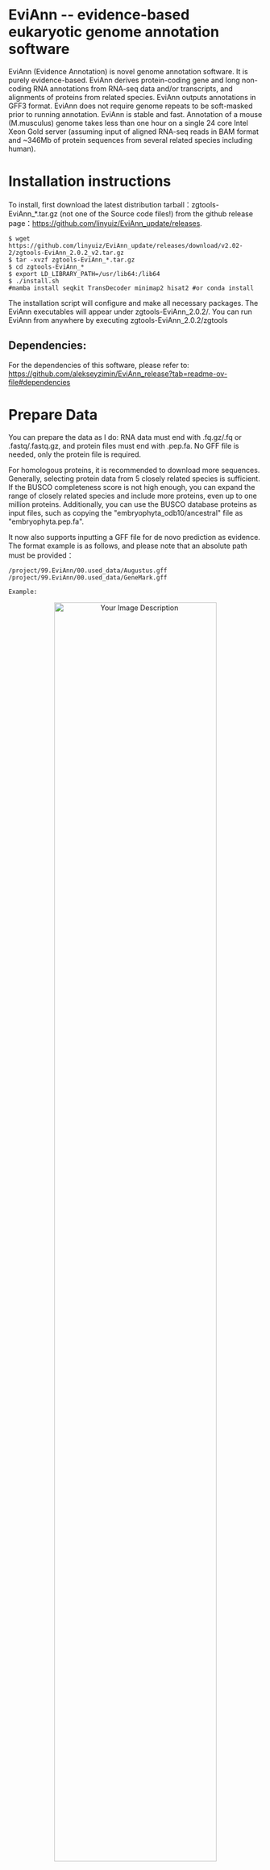 # EviAnn -- evidence-based eukaryotic genome annotation software

EviAnn (Evidence Annotation) is novel genome annotation software. It is purely evidence-based. EviAnn derives protein-coding gene and long non-coding RNA annotations from RNA-seq data and/or transcripts, and alignments of proteins from related species. EviAnn outputs annotations in GFF3 format. EviAnn does not require genome repeats to be soft-masked prior to running annotation. EviAnn is stable and fast. Annotation of a mouse (M.musculus)  genome takes less than one hour on a single 24 core Intel Xeon Gold server (assuming input of aligned RNA-seq reads in BAM format and ~346Mb of protein sequences from several related species including human). 

# Installation instructions

To install, first download the latest distribution tarball：zgtools-EviAnn_*.tar.gz (not one of the Source code files!) from the github release page：https://github.com/linyuiz/EviAnn_update/releases. 
```
$ wget https://github.com/linyuiz/EviAnn_update/releases/download/v2.02-2/zgtools-EviAnn_2.0.2_v2.tar.gz
$ tar -xvzf zgtools-EviAnn_*.tar.gz
$ cd zgtools-EviAnn_*
$ export LD_LIBRARY_PATH=/usr/lib64:/lib64
$ ./install.sh
#mamba install seqkit TransDecoder minimap2 hisat2 #or conda install
```
The installation script will configure and make all necessary packages.  The EviAnn executables will appear under zgtools-EviAnn_2.0.2/.  You can run EviAnn from anywhere by executing zgtools-EviAnn_2.0.2/zgtools

## Dependencies:

For the dependencies of this software, please refer to: https://github.com/alekseyzimin/EviAnn_release?tab=readme-ov-file#dependencies

# Prepare Data

You can prepare the data as I do: RNA data must end with .fq.gz/.fq or .fastq/.fastq.gz, and protein files must end with .pep.fa. No GFF file is needed, only the protein file is required.

For homologous proteins, it is recommended to download more sequences. Generally, selecting protein data from 5 closely related species is sufficient. If the BUSCO completeness score is not high enough, you can expand the range of 
closely related species and include more proteins, even up to one million proteins. Additionally, you can use the BUSCO database proteins as input files, such as copying the "embryophyta_odb10/ancestral" file as "embryophyta.pep.fa".

It now also supports inputting a GFF file for de novo prediction as evidence. The format example is as follows, and please note that an absolute path must be provided：
```
/project/99.EviAnn/00.used_data/Augustus.gff
/project/99.EviAnn/00.used_data/GeneMark.gff

Example:
```
<div align="center"><img src="https://s2.loli.net/2025/05/21/1wOi27hSgPal6Dv.png" alt="Your Image Description" style="width: 80%;"/></div>

# Usage:
```
Usage:

        zgtools EviAnn genome.fa Pep_dir/ RNAseq_dir/ 60 3 Pair_NGS other.gff.list

        genome.fa             --Genome File
        Pep_dir/              --Homo Pep Dir
        RNAseq_dir/           --RNAseq Dir
        60                    --Threads
        3                     --Parallel Task Num
        Pair_NGS              --RNAseq Type(Pair_NGS/Single_NGS)
        other.gff.list        --Other Gff List

Example1:

        zgtools EviAnn 00.used_data/genome.fa 00.used_data/00.homo_data/ 00.used_data/01.RNA_data/ 60 3 Pair_NGS denovo.gff.list

Example2:

        zgtools EviAnn 00.used_data/genome.fa 00.used_data/00.homo_data/ 00.used_data/01.RNA_data/ 60 3 Single_NGS none

```
Note that the total Threads are threads multiplied by Parallel Task Num, for example: 60 x 3 = 180 threads.

# Run log

Here are the results of a test conducted on a fish genome. EviAnn estimated the final gene count to be approximately 25,000 , which is consistent with the published version that also reports around 25,000 genes.
<div align="center"><img src="https://s2.loli.net/2025/05/18/sVYTAckwehzGnKR.png" alt="Your Image Description" style="width: 90%;"/></div>

# Main output

In the output directory, the main files include: EviAnn.gene.gff, EviAnn.pep.fa, EviAnn.cds.fa, and EviAnn.transcripts.fa, which are the gene GFF3 file with pseudogene annotations, protein sequences, CDS sequences, and transcript sequences, respectively.

# Interpreting the output

EviAnn outputs the annotation in GFF3 format, along with translated protein sequences and transcripts in FASTA format. Per GFF3 convention, stop codon is included into the CDS. Every "mRNA" line for a protein coding transcript contains the following attributes:

1. ID -- this is the transcript ID assigned by EviAnn
2. Parent -- this is the ID of the parent feature
3. EvidenceProteinID -- this is the ID of the protein that was used as evidence for the CDS annotation for this transcript. The protein ID is followed by its functional description, if available. If the EvidenceProteinID starts with XLOC... then the transcript was annotated from the transcript alignment alone, please refer to the EvidenceTranscriptID for the evidence
4. EvidenceTranscriptID -- this is the ID of the transcript that was used as evidence for the annotation for this transcript. All transcripts assembled from the evidence are listed in \<PREFIX\>.gtf.  The EvidenceTrasncriptID can be a source protein ID if Evidence is "protein_only".  For "complete" and "transcript_only" evidence, the format of the EvidenceTranscriptID is \<transcript_name\>:\<number of RNA-seq experiments containing the transcript\>:\<maximum TPM\>
5. StartCodon -- this is the start codon in the CDS
6. StopCodon -- this is the stop codon in the CDS
7. Class -- this is the match class of the source protein alignment to the transcript;  most reliable transcripts have class code "=" or "k"
8. Evidence -- this is the type of evidence that was used to annotate the transcript/CDS.  Possible values are: "complete", meaning that both transcript and protein alignment data was used, "protein_only", meaning that the only protein alignment data was used and "transcript_only" meaning that only transcript data was used.  For "transcript_only" evidence the CDS was derived with TransDecoder with subsequent confirmation by alignment to Uniprot database
9. Optional: pseudo=true -- this tag is present if EviAnn designated the gene/transcript as processed pseudo gene.  No CDS is output for these transcripts.

For long non-coding RNAs the "mRNA" line contains the following attributes:
1. ID -- this is the transcript ID assigned by EviAnn
2. Parent -- this is the ID of the parent feature
3. EvidenceTranscriptID -- this is the ID of the transcript that was used as evidence for the annotation for this transcript. All transcripts assembled from the evidence are listed in \<PREFIX\>.gtf. 

Here is an example of annotation of a protein coding gene, a pseudo-gene and a long non-coding RNA, with functional annotation:

```
NC_004353.4     EviAnn  gene    29462   43759   .       -       .       ID=XLOC_000048;geneID=XLOC_000048;type=protein_coding;Note=Similar to PLXNA2: Plexin-A2 (Homo sapiens);
NC_004353.4     EviAnn  mRNA    32745   43754   .       -       .       ID=XLOC_000048-mRNA-1;Parent=XLOC_000048;EvidenceProteinID=XP_001352289.2;EvidenceTranscriptID=MSTRG_00000148:4:7.702416;StartCodon=atg;StopCodon=TGA;Class==;Evidence=complete;Note=Similar to PLXNA2: Plexin-A2 (Homo sapiens);
NC_004353.4     EviAnn  exon    32745   33125   .       -       .       Parent=XLOC_000048-mRNA-1
NC_004353.4     EviAnn  exon    33191   33373   .       -       .       Parent=XLOC_000048-mRNA-1
NC_004353.4     EviAnn  exon    35874   36457   .       -       .       Parent=XLOC_000048-mRNA-1
NC_004353.4     EviAnn  exon    36516   41285   .       -       .       Parent=XLOC_000048-mRNA-1
NC_004353.4     EviAnn  exon    42914   43754   .       -       .       Parent=XLOC_000048-mRNA-1
NC_004353.4     EviAnn  CDS     33018   33125   .       -       0       Parent=XLOC_000048-mRNA-1
NC_004353.4     EviAnn  CDS     33191   33373   .       -       0       Parent=XLOC_000048-mRNA-1
NC_004353.4     EviAnn  CDS     35874   36457   .       -       2       Parent=XLOC_000048-mRNA-1
NC_004353.4     EviAnn  CDS     36516   41285   .       -       2       Parent=XLOC_000048-mRNA-1
NC_004353.4     EviAnn  CDS     42914   43424   .       -       0       Parent=XLOC_000048-mRNA-1

NC_004354.4     EviAnn  gene    23461776        23464767        .       -       .       ID=XLOC_001890;geneID=XLOC_001890;type=protein_coding;pseudo=true;Note=function unknown;
NC_004354.4     EviAnn  mRNA    23461776        23464767        .       -       .       ID=XLOC_001890-mRNA-1;Parent=XLOC_001890;EvidenceProteinID=XP_046868993.1;EvidenceTranscriptID=MSTRG_00006719:2:3.697180;StartCodon=atg;StopCodon=TAA;Class=k;Evidence=complete;pseudo=true;Note=function unknown;
NC_004354.4     EviAnn  exon    23461776        23464767        .       -       .       Parent=XLOC_001890-mRNA-1

NC_004353.4     EviAnn  gene    181423  182801  .       -       .       ID=XLOC_000055U_lncRNA;geneID=XLOC_000055U_lncRNA;type=lncRNA;junction_score=0;Note=function unknown;
NC_004353.4     EviAnn  ncRNA   181423  182801  .       -       .       ID=XLOC_000055U_lncRNA-mRNA-1;Parent=XLOC_000055U_lncRNA;EvidenceTranscriptID=MSTRG_00000163:5:11.129138
NC_004353.4     EviAnn  exon    181423  181516  .       -       .       Parent=XLOC_000055U_lncRNA-mRNA-1
NC_004353.4     EviAnn  exon    181569  182801  .       -       .       Parent=XLOC_000055U_lncRNA-mRNA-1
```

# Submission of EviAnn annotation to NCBI GenBank with table2asn tool

EviAnn produces annotations in a proper GFF3 format for ease of submission to NCBI Genbank.  Here are the steps to take to produce NCBI compliant submission input files from EviAnn output:

1. Fill out the form here to produce template.sbt file: https://submit.ncbi.nlm.nih.gov/genbank/template/submission/
2. Download and install table2asn tool from NCBI: https://www.ncbi.nlm.nih.gov/genbank/table2asn/
3. run this command in the EviAnn output folder:
```
table2asn -M n -J -c w -euk -t template.sbt -gaps-min 10 -l paired-ends -j "[organism=latin name][isolate=isolate]" -i assembly.fasta -f assembly.fasta.pseudo_label.gff -o output.sqn -Z -V b -locus-tag-prefix XXXX
```
This command assumes that the genome assembly fasta file is in the current folder and named "assembly.fasta", and thus the annotation file output by EviAnn is named "assembly.fasta.pseudo_label.gff". You can change the assembly name or path if it differs. XXXX is a four-letter locus tag prefix assigned by GenBank during assembly submission.  This command produces output.sqn and output.gbf files that can be used to submit the annotation to GenBank.

